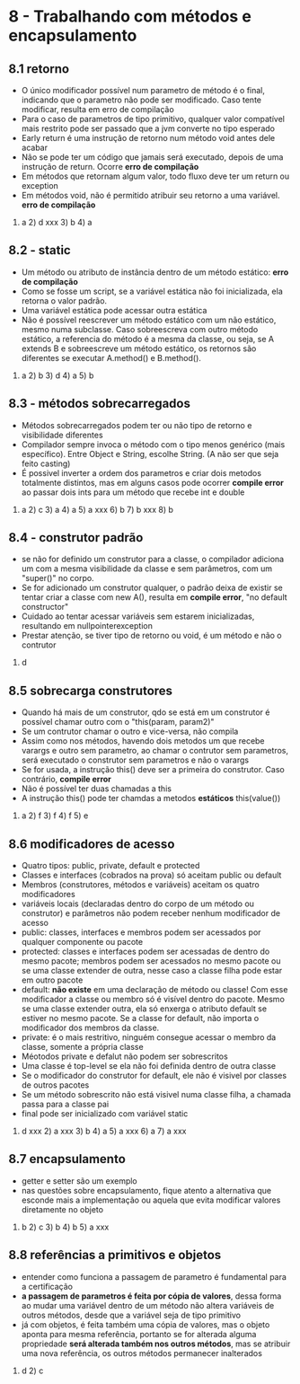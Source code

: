 # 8 - Trabalhando com métodos e encapsulamento

## 8.1 retorno

- O único modificador possível num parametro de método é o final, indicando que o parametro não pode ser modificado. Caso tente modificar, resulta em erro de compilação
- Para o caso de parametros de tipo primitivo, qualquer valor compatível mais restrito pode ser passado que a jvm converte no tipo esperado
- Early return é uma instrução de retorno num método void antes dele acabar
- Não se pode ter um código que jamais será executado, depois de uma instrução de return. Ocorre **erro de compilação**
- Em métodos que retornam algum valor, todo fluxo deve ter um return ou exception
- Em métodos void, não é permitido atribuir seu retorno a uma variável. **erro de compilação**

1) a 2) d xxx 3) b 4) a 


## 8.2 - static

- Um método ou atributo de instância dentro de um método estático: **erro de compilação**
- Como se fosse um script, se a variável estática não foi inicializada, ela retorna o valor padrão.
- Uma variável estática pode acessar outra estática
- Não é possível reescrever um método estático com um não estático, mesmo numa subclasse. Caso sobreescreva com outro método estático, a referencia do método é a mesma da classe, ou seja, se A extends B e sobreescreve um método estático, os retornos são diferentes se executar A.method() e B.method().

1) a 2) b 3) d 4) a 5) b


## 8.3 - métodos sobrecarregados

- Métodos sobrecarregados podem ter ou não tipo de retorno e visibilidade diferentes
- Compilador sempre invoca o método com o tipo menos genérico (mais específico). Entre Object e String, escolhe String. (A não ser que seja feito casting)
- É possivel inverter a ordem dos parametros e criar dois metodos totalmente distintos, mas em alguns casos pode ocorrer **compile error** ao passar dois ints para um método que recebe int e double

1) a 2) c 3) a 4) a 5) a xxx 6) b 7) b xxx 8) b


## 8.4 - construtor padrão

- se não for definido um construtor para a classe, o compilador adiciona um com a mesma visibilidade da classe e sem parâmetros, com um "super()" no corpo.
- Se for adicionado um construtor qualquer, o padrão deixa de existir se tentar criar a classe com new A(), resulta em **compile error**, "no default constructor"
- Cuidado ao tentar acessar variáveis sem estarem inicializadas, resultando em nullpointerexception
- Prestar atenção, se tiver tipo de retorno ou void, é um método e não o contrutor

1) d 


## 8.5 sobrecarga construtores

- Quando há mais de um construtor, qdo se está em um construtor é possível chamar outro com o "this(param, param2)"
- Se um contrutor chamar o outro e vice-versa, não compila
- Assim como nos métodos, havendo dois metodos um que recebe varargs e outro sem parametro, ao chamar o contrutor sem parametros, será executado o construtor sem parametros e não o varargs
- Se for usada, a instrução this() deve ser a primeira do construtor. Caso contrário, **compile error**
- Não é possível ter duas chamadas a this
- A instrução this() pode ter chamdas a metodos **estáticos** this(value())

1) a 2) f 3) f 4) f 5) e 

## 8.6 modificadores de acesso

- Quatro tipos: public, private, default e protected
- Classes e interfaces (cobrados na prova) só aceitam public ou default
- Membros (construtores, métodos e variáveis) aceitam os quatro modificadores
- variáveis locais (declaradas dentro do corpo de um método ou construtor) e parâmetros não podem receber nenhum modificador de acesso
- public: classes, interfaces e membros podem ser acessados por qualquer componente ou pacote
- protected: classes e interfaces podem ser acessadas de dentro do mesmo pacote; membros podem ser acessados no mesmo pacote ou se uma classe extender de outra, nesse caso a classe filha pode estar em outro pacote
- default: **não existe** em uma declaração de método ou classe! Com esse modificador a classe ou membro só é visível dentro do pacote. Mesmo se uma classe extender outra, ela só enxerga o atributo default se estiver no mesmo pacote. Se a classe for default, não importa o modificador dos membros da classe. 
- private: é o mais restritivo, ninguém consegue acessar o membro da classe, somente a própria classe
- Méotodos private e defalut não podem ser sobrescritos
- Uma classe é top-level se ela não foi definida dentro de outra classe
- Se o modificador do construtor for default, ele não é visivel por classes de outros pacotes
- Se um método sobrescrito não está visivel numa classe filha, a chamada passa para a classe pai
- final pode ser inicializado com variável static

1) d xxx 2) a xxx 3) b 4) a 5) a xxx 6) a 7) a xxx

## 8.7 encapsulamento

- getter e setter são um exemplo
- nas questões sobre encapsulamento, fique atento a alternativa que esconde mais a implementação ou aquela que evita modificar valores diretamente no objeto

1) b 2) c 3) b 4) b 5) a xxx 

## 8.8 referências a primitivos e objetos

- entender como funciona a passagem de parametro é fundamental para a certificação
- **a passagem de parametros é feita por cópia de valores**, dessa forma ao mudar uma variável dentro de um método não altera variáveis de outros métodos, desde que a variável seja de tipo primitivo 
- já com objetos, é feita também uma cópia de valores, mas o objeto aponta para mesma referência, portanto se for alterada alguma propriedade **será alterada também nos outros métodos**, mas se atribuir uma nova referência, os outros métodos permanecer inalterados

1) d 2) c 

